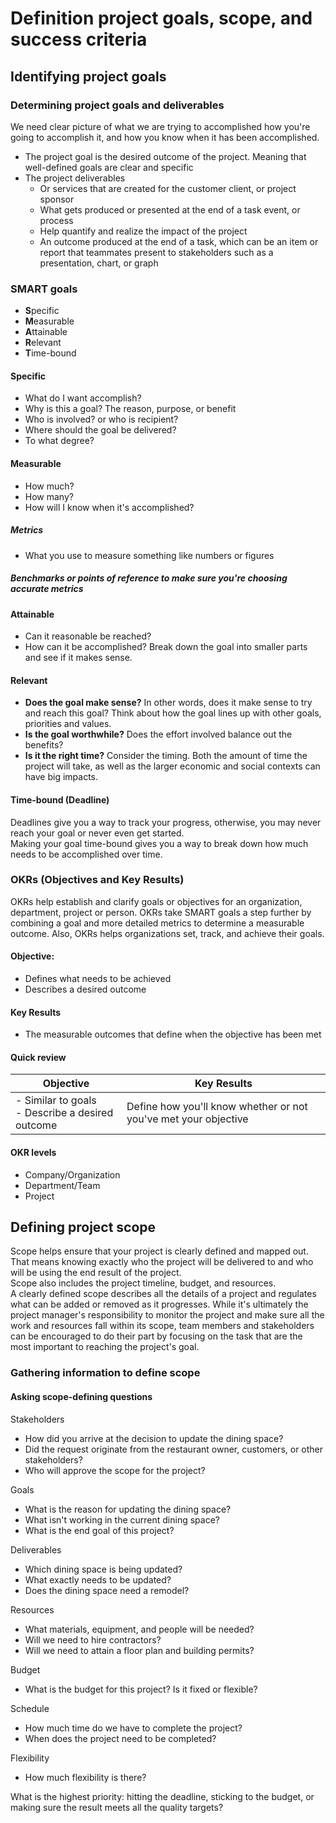 # Definition project goals, scope, and success criteria

## Identifying project goals
### Determining project goals and deliverables
We need clear picture of what we are trying to accomplished how you're going to accomplish it, and how you know when it has been accomplished. 
- The project goal is the desired outcome of the project. Meaning that well-defined goals are clear and specific
- The project deliverables 
    - Or services that are created for the customer client, or project sponsor
    - What gets produced or presented at the end of a task event, or process
    - Help quantify and realize the impact of the project
    - An outcome produced at the end of a task, which can be an item or report that teammates present to stakeholders such as a presentation, chart, or graph

### SMART goals
- **S**pecific
- **M**easurable
- **A**ttainable
- **R**elevant
- **T**ime-bound

#### Specific
- What do I want accomplish?
- Why is this a goal? The reason, purpose, or benefit
- Who is involved? or who is recipient?
- Where should the goal be delivered?
- To what degree?
#### Measurable
- How much?
- How many?
- How will I know when it's accomplished?
##### Metrics
- What you use to measure something like numbers or figures
##### Benchmarks or points of reference to make sure you're choosing accurate metrics
#### Attainable
- Can it reasonable be reached?
- How can it be accomplished? Break down the goal into smaller parts and see if it makes sense.
#### Relevant
- **Does the goal make sense?** In other words, does it make sense to try and reach this goal? Think about how the goal lines up with other goals, priorities and values. 
- **Is the goal worthwhile?** Does the effort involved balance out the benefits?
- **Is it the right time?** Consider the timing. Both the amount of time the project will take, as well as the larger economic and social contexts can have big impacts.
#### Time-bound (Deadline)
Deadlines give you a way to track your progress, otherwise, you may never reach your goal or never even get started.   
Making your goal time-bound gives you a way to break down how much needs to be accomplished over time.


### OKRs (Objectives and Key Results)
OKRs help establish and clarify goals or objectives for an organization, department, project or person. OKRs take SMART goals a step further by combining a goal and more detailed metrics to determine a measurable outcome. Also, OKRs helps organizations set, track, and achieve their goals.

#### Objective:
- Defines what needs to be achieved
- Describes a desired outcome
#### Key Results
- The measurable outcomes that define when the objective has been met
#### Quick review
|Objective|Key Results|
|----------|-----------|
| - Similar to goals <br> - Describe a desired outcome| Define how you'll know whether or not you've met your objective|
#### OKR levels
- Company/Organization
- Department/Team
- Project

## Defining project scope
Scope helps ensure that your project is clearly defined and mapped out. That means knowing exactly who the project will be delivered to and who will be using the end result of the project.        
Scope also includes the project timeline, budget, and resources.        
A clearly defined scope describes all the details of a project and regulates what can be added or removed as it progresses. While it's ultimately the project manager's responsibility to monitor the project and make sure all the work and resources fall within its scope, team members and stakeholders can be encouraged to do their part by focusing on the task that are the most important to reaching the project's goal.  

### Gathering information to define scope
#### Asking scope-defining questions

Stakeholders
- How did you arrive at the decision to update the dining space? 
- Did the request originate from the restaurant owner, customers, or other stakeholders? 
- Who will approve the scope for the project? 

Goals
- What is the reason for updating the dining space? 
- What isn't working in the current dining space? 
- What is the end goal of this project? 

Deliverables
- Which dining space is being updated? 
- What exactly needs to be updated? 
- Does the dining space need a remodel? 

Resources
- What materials, equipment, and people will be needed? 
- Will we need to hire contractors? 
- Will we need to attain a floor plan and building permits? 

Budget
- What is the budget for this project? Is it fixed or flexible? 

Schedule
- How much time do we have to complete the project? 
- When does the project need to be completed? 

Flexibility
- How much flexibility is there? 

What is the highest priority: hitting the deadline, sticking to the budget, or making sure the result meets all the quality targets? 